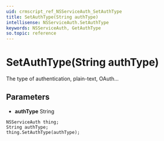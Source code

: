 ```yaml
---
uid: crmscript_ref_NSServiceAuth_SetAuthType
title: SetAuthType(String authType)
intellisense: NSServiceAuth.SetAuthType
keywords: NSServiceAuth, GetAuthType
so.topic: reference
---
```


# SetAuthType(String authType)

The type of authentication, plain-text, OAuth...

## Parameters

* **authType** String

```crmscript
NSServiceAuth thing;
String authType;
thing.SetAuthType(authType);
```

